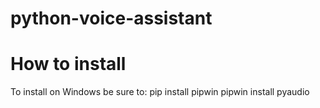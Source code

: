 # python-voice-assistant

# How to install
To install on Windows be sure to:
pip install pipwin
pipwin install pyaudio